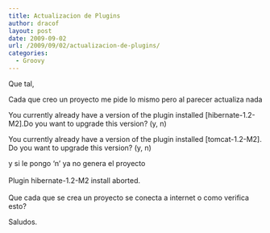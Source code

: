 ```yaml
---
title: Actualizacion de Plugins
author: dracof
layout: post
date: 2009-09-02
url: /2009/09/02/actualizacion-de-plugins/
categories:
  - Groovy
---
```

Que tal,

Cada que creo un proyecto me pide lo mismo pero al parecer actualiza nada

You currently already have a version of the plugin installed [hibernate-1.2-M2].Do you want to upgrade this version? (y, n)

You currently already have a version of the plugin installed [tomcat-1.2-M2]. Do you want to upgrade this version? (y, n)

y si le pongo &#8216;n&#8217; ya no genera el proyecto  
&nbsp;  
Plugin hibernate-1.2-M2 install aborted.  
&nbsp;  
Que cada que se crea un proyecto se conecta a internet o como verifica esto?

Saludos.